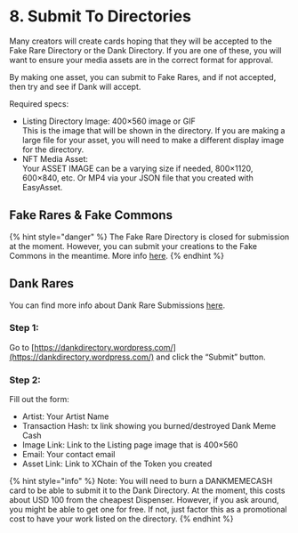 # 8. Submit To Directories

Many creators will create cards hoping that they will be accepted to the Fake Rare Directory or the Dank Directory. If you are one of these, you will want to ensure your media assets are in the correct format for approval.

By making one asset, you can submit to Fake Rares, and if not accepted, then try and see if Dank will accept.

Required specs:

* Listing Directory Image: 400×560 image or GIF\
  This is the image that will be shown in the directory. If you are making a large file for your asset, you will need to make a different display image for the directory.
* NFT Media Asset:\
  Your ASSET IMAGE can be a varying size if needed, 800×1120, 600×840, etc. Or MP4 via your JSON file that you created with EasyAsset.

## Fake Rares & Fake Commons

{% hint style="danger" %}
The Fake Rare Directory is closed for submission at the moment. However, you can submit your creations to the Fake Commons in the meantime. More info [here](../../chapter-2-the-rare-pepe-project/fake-rares-and-dank-rares/fake-commons.md#fake-commons-submission-rules).
{% endhint %}

## Dank Rares

You can find more info about Dank Rare Submissions [here](../../chapter-2-the-rare-pepe-project/fake-rares-and-dank-rares/dank-rares-submission-rules.md).

### Step 1:

Go to [https://dankdirectory.wordpress.com/](https://dankdirectory.wordpress.com/) and click the “Submit” button.

### Step 2:

Fill out the form:

* Artist: Your Artist Name
* Transaction Hash: tx link showing you burned/destroyed Dank Meme Cash
* Image Link: Link to the Listing page image that is 400×560
* Email: Your contact email
* Asset Link: Link to XChain of the Token you created

{% hint style="info" %}
Note: You will need to burn a DANKMEMECASH card to be able to submit it to the Dank Directory. At the moment, this costs about USD 100 from the cheapest Dispenser. However, if you ask around, you might be able to get one for free. If not, just factor this as a promotional cost to have your work listed on the directory.
{% endhint %}


